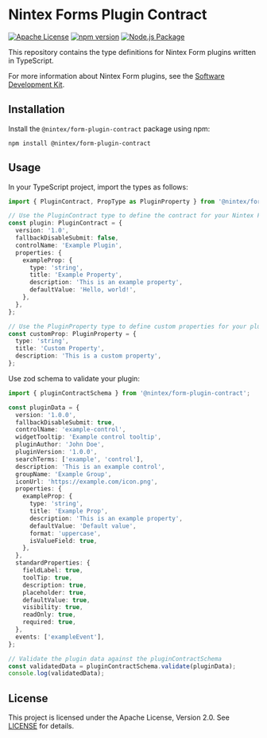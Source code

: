 # Nintex Forms Plugin Contract

[![Apache License](https://img.shields.io/badge/license-Apache-blue.svg)](https://opensource.org/licenses/Apache-2.0) [![npm version](https://badge.fury.io/js/@nintex%2Fform-plugin-contract.svg)](https://badge.fury.io/js/@nintex%2Fform-plugin-contract)
[![Node.js Package](https://github.com/nintexplatform/form-plugin-contract/actions/workflows/npm-publish.yml/badge.svg)](https://github.com/nintexplatform/form-plugin-contract/actions/workflows/npm-publish.yml)

This repository contains the type definitions for Nintex Form plugins written in TypeScript.

For more information about Nintex Form plugins, see the [Software Development Kit](https://help.nintex.com/en-US/formplugins/Home.htm).

## Installation

Install the `@nintex/form-plugin-contract` package using npm:

`npm install @nintex/form-plugin-contract`

## Usage

In your TypeScript project, import the types as follows:

```ts
import { PluginContract, PropType as PluginProperty } from '@nintex/form-plugin-contract';

// Use the PluginContract type to define the contract for your Nintex Form plugin
const plugin: PluginContract = {
  version: '1.0',
  fallbackDisableSubmit: false,
  controlName: 'Example Plugin',
  properties: {
    exampleProp: {
      type: 'string',
      title: 'Example Property',
      description: 'This is an example property',
      defaultValue: 'Hello, world!',
    },
  },
};

// Use the PluginProperty type to define custom properties for your plugin
const customProp: PluginProperty = {
  type: 'string',
  title: 'Custom Property',
  description: 'This is a custom property',
};
```

Use zod schema to validate your plugin:

```ts
import { pluginContractSchema } from '@nintex/form-plugin-contract';

const pluginData = {
  version: '1.0.0',
  fallbackDisableSubmit: true,
  controlName: 'example-control',
  widgetTooltip: 'Example control tooltip',
  pluginAuthor: 'John Doe',
  pluginVersion: '1.0.0',
  searchTerms: ['example', 'control'],
  description: 'This is an example control',
  groupName: 'Example Group',
  iconUrl: 'https://example.com/icon.png',
  properties: {
    exampleProp: {
      type: 'string',
      title: 'Example Prop',
      description: 'This is an example property',
      defaultValue: 'Default value',
      format: 'uppercase',
      isValueField: true,
    },
  },
  standardProperties: {
    fieldLabel: true,
    toolTip: true,
    description: true,
    placeholder: true,
    defaultValue: true,
    visibility: true,
    readOnly: true,
    required: true,
  },
  events: ['exampleEvent'],
};

// Validate the plugin data against the pluginContractSchema
const validatedData = pluginContractSchema.validate(pluginData);
console.log(validatedData);
```

## License

This project is licensed under the Apache License, Version 2.0. See [LICENSE](LICENSE) for details.
